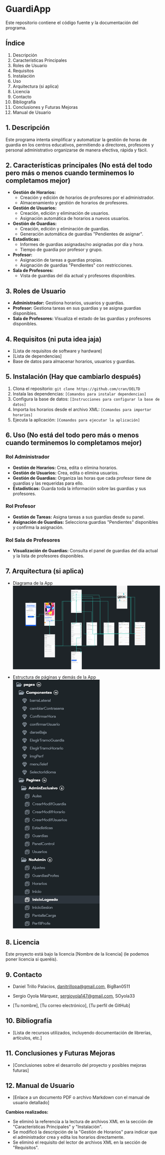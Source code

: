 # GuardiApp

Este repositorio contiene el código fuente y la documentación del programa.

## Índice

1.  Descripción
2.  Características Principales
3.  Roles de Usuario
4.  Requisitos
5.  Instalación
6.  Uso
7.  Arquitectura (si aplica)
8.  Licencia
9. Contacto
10. Bibliografía
11. Conclusiones y Futuras Mejoras
12. Manual de Usuario

## 1. Descripción

Este programa intenta simplificar y automatizar la gestión de horas de guardia en los centros educativos, permitiendo a directores, profesores y personal administrativo organizarse de manera efectiva, rápida y fácil.

## 2. Características principales (No está del todo pero más o menos cuando terminemos lo completamos mejor)

* **Gestión de Horarios:**
    * Creación y edición de horarios de profesores por el administrador.
    * Almacenamiento y gestión de horarios de profesores.
* **Gestión de Usuarios:**
    * Creación, edición y eliminación de usuarios.
    * Asignación automática de horarios a nuevos usuarios.
* **Gestión de Guardias:**
    * Creación, edición y eliminación de guardias.
    * Generación automática de guardias "Pendientes de asignar".
* **Estadísticas:**
    * Informes de guardias asignadas/no asignadas por día y hora.
    * Tiempo de guardia por profesor y grupo.
* **Profesor:**
    * Asignación de tareas a guardias propias.
    * Asignación de guardias "Pendientes" con restricciones.
* **Sala de Profesores:**
    * Vista de guardias del día actual y profesores disponibles.

## 3. Roles de Usuario

* **Administrador:** Gestiona horarios, usuarios y guardias.
* **Profesor:** Gestiona tareas en sus guardias y se asigna guardias disponibles.
* **Sala de Profesores:** Visualiza el estado de las guardias y profesores disponibles.

## 4. Requisitos (ni puta idea jaja)

* [Lista de requisitos de software y hardware]
* [Lista de dependencias]
* Base de datos para almacenar horarios, usuarios y guardias.

## 5. Instalación (Hay que cambiarlo después)

1.  Clona el repositorio: `git clone https://github.com/cran/DELTD`
2.  Instala las dependencias: `[Comandos para instalar dependencias]`
3.  Configura la base de datos: `[Instrucciones para configurar la base de datos]`
4.  Importa los horarios desde el archivo XML: `[Comandos para importar horarios]`
5.  Ejecuta la aplicación: `[Comandos para ejecutar la aplicación]`

## 6. Uso (No está del todo pero más o menos cuando terminemos lo completamos mejor)

### Rol Administrador

* **Gestión de Horarios:** Crea, edita o elimina horarios.
* **Gestión de Usuarios:** Crea, edita o elimina usuarios.
* **Gestión de Guardias:** Organiza las horas que cada profesor tiene de guardias y las requeridas para ello.
* **Estadísticas:** Guarda toda la información sobre las guardias y sus profesores.

### Rol Profesor

* **Gestión de Tareas:** Asigna tareas a sus guardias desde su panel.
* **Asignación de Guardias:** Selecciona guardias "Pendientes" disponibles y confirma la asignación.

### Rol Sala de Profesores

* **Visualización de Guardias:** Consulta el panel de guardias del día actual y la lista de profesores disponibles.

## 7. Arquitectura (si aplica)

* Diagrama de la App
![Diagrama de la App](DiagramaApp.png)

* Estructura de páginas y demás de la App
![Estructura de la App](EstructuraApp.png)

## 8. Licencia

Este proyecto está bajo la licencia [Nombre de la licencia] (le podemos poner licencia si queréis).

## 9. Contacto

* Daniel Trillo Palacios, danitrillopa@gmail.com, BigBan0511  

* Sergio Oyola Márquez, sergioyola147@gmail.com, SOyola33

* [Tu nombre], [Tu correo electrónico], [Tu perfil de GitHub]

## 10. Bibliografía

* [Lista de recursos utilizados, incluyendo documentación de librerías, artículos, etc.]

## 11. Conclusiones y Futuras Mejoras

* [Conclusiones sobre el desarrollo del proyecto y posibles mejoras futuras]

## 12. Manual de Usuario

* [Enlace a un documento PDF o archivo Markdown con el manual de usuario detallado]

**Cambios realizados:**

* Se eliminó la referencia a la lectura de archivos XML en la sección de "Características Principales" y "Instalación".
* Se modificó la descripción de la "Gestión de Horarios" para indicar que el administrador crea y edita los horarios directamente.
* Se eliminó el requisito del lector de archivos XML en la sección de "Requisitos".
